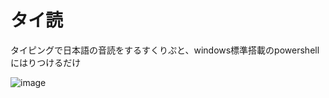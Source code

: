 # タイ読
  
タイピングで日本語の音読をするすくりぷと、windows標準搭載のpowershellにはりつけるだけ
  
![image](https://user-images.githubusercontent.com/39730525/180651585-2ff84b5d-d413-4224-86dc-1cafd454aafb.png)
